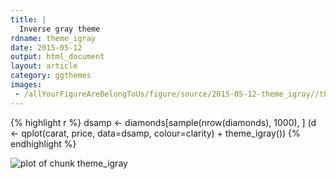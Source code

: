 ```yaml
---
title: |
  Inverse gray theme
rdname: theme_igray
date: 2015-05-12
output: html_document
layout: article
category: ggthemes
images:
 - /allYourFigureAreBelongToUs/figure/source/2015-05-12-theme_igray//theme_igray-1.png
---
```





{% highlight r %}
dsamp <- diamonds[sample(nrow(diamonds), 1000), ]
(d <- qplot(carat, price, data=dsamp, colour=clarity)
               + theme_igray())
{% endhighlight %}

![plot of chunk theme_igray](/allYourFigureAreBelongToUs/figure/source/2015-05-12-theme_igray/theme_igray-1.png) 